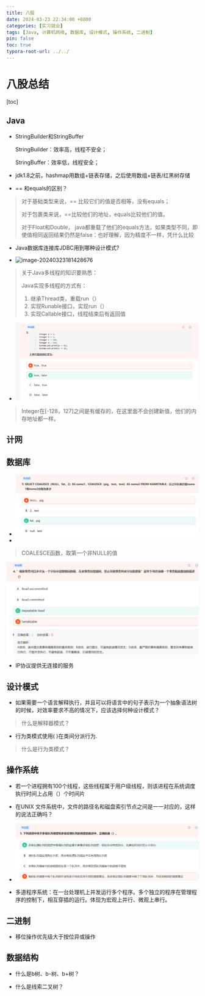 ```yaml
---
title: 八股
date: 2024-03-23 22:34:00 +0800
categories: [实习就业]
tags: [Java, 计算机网络, 数据库, 设计模式, 操作系统, 二进制]
pin: false
toc: true
typora-root-url: ../../
---
```


# 八股总结

[toc]





## Java

- StringBuilder和StringBuffer

  StringBuilder：效率高，线程不安全；

  StringBuffer：效率低，线程安全；



- jdk1.8之前，hashmap用数组+链表存储，之后使用数组+链表/红黑树存储



- == 和equals的区别？

> 对于基础类型来说，== 比较它们的值是否相等，没有equals；
>
> 对于包裹类来说，==比较他们的地址，equals比较他们的值。
>
> 对于Float和Double， java都重载了他们的equals方法，如果类型不同，即使值相同返回结果仍然是false：也好理解，因为精度不一样，凭什么比较



- Java数据库连接库JDBC用到哪种设计模式?



- ![image-20240323181428676](/farmud.github.io/images/2024-03-23-八股总结/image-20240323181428676.png)

> 关于Java多线程的知识要熟悉：
>
> Java实现多线程的方式有：
>
> 1. 继承Thread类，重载run（）
> 2. 实现Runable接口，实现run（）
> 3. 实现Callable接口，线程结束后有返回值





- ![image-20240323181814499](../images/2024-03-23-八股总结/image-20240323181814499.png)

> Integer在[-128，127]之间是有缓存的，在这里面不会创建新值，他们的内存地址都一样。





## 计网

## 数据库

- ![image-20240323174929101](../images/2024-03-23-八股总结/image-20240323174929101.png)
- 

> COALESCE函数，取第一个非NULL的值



![image-20240323175104677](../images/2024-03-23-八股总结/image-20240323175104677.png)



- IP协议提供无连接的服务





## 设计模式

- 如果需要一个语言解释执行，并且可以将语言中的句子表示为一个抽象语法树的时候，对效率要求不高的情况下，应该选择何种设计模式？

>  什么是解释器模式？



- 行为类模式使用( )在类间分派行为.
>  什么是行为类模式？



## 操作系统

- 若一个进程拥有100个线程，这些线程属于用户级线程，则该进程在系统调度执行时间上占用（）个时间片



- 在UNIX 文件系统中，文件的路径名和磁盘索引节点之间是一一对应的，这样的说法正确吗？



- ![image-20240323173459045](../images/2024-03-23-八股总结/image-20240323173459045.png)



- 多道程序系统：在一台处理机上并发运行多个程序。多个独立的程序在管理程序的控制下，相互穿插的运行。体现为宏观上并行、微观上串行。





## 二进制

- 移位操作优先级大于按位异或操作



## 数据结构

- 什么是b树、b-树、b+树？



- 什么是线索二叉树？

